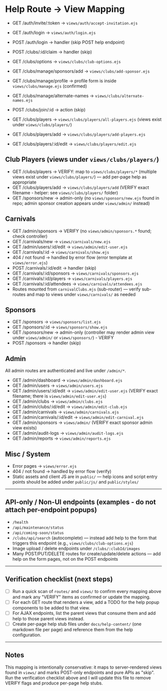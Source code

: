 # Help Route → View Mapping


- GET /auth/invite/:token -> `views/auth/accept-invitation.ejs`

- GET /auth/login -> `views/auth/login.ejs`
- POST /auth/login -> handler (skip POST help endpoint)
- POST /clubs/:id/claim -> handler (skip)
- GET /clubs/options -> `views/clubs/club-options.ejs`
- GET /clubs/manage/sponsors/add -> `views/clubs/add-sponsor.ejs`
- GET /clubs/manage/profile -> profile form is inside `views/clubs/manage.ejs` (confirmed)
- GET /clubs/manage/alternate-names -> `views/clubs/alternate-names.ejs`
- POST /clubs/join/:id -> action (skip)
- GET /clubs/players -> `views/clubs/players/all-players.ejs` (views exist under `views/clubs/players/`)
- GET /clubs/players/add -> `views/clubs/players/add-players.ejs`
- GET /clubs/players/:id/edit -> `views/clubs/players/edit.ejs`

## Club Players (views under `views/clubs/players/`)
- GET /clubs/players -> VERIFY: map to `views/clubs/players/*` (multiple views exist under `views/clubs/players/`) — add per-page help as appropriate
- GET /clubs/players/add -> `views/clubs/players/add` (VERIFY exact filename - helper: see `views/clubs/players/` folder)
- GET /sponsors/new -> admin-only (no `views/sponsors/new.ejs` found in repo; admin sponsor creation appears under `views/admin/` instead)

## Carnivals

- GET /admin/sponsors -> VERIFY (no `views/admin/sponsors.*` found; check controller)
- GET /carnivals/new -> `views/carnivals/new.ejs`
- GET /admin/users/:id/edit -> `views/admin/edit-user.ejs`
- GET /carnivals/:id -> `views/carnivals/show.ejs`
- 404 / not found -> handled by error flow (error template at `views/error.ejs`)
- POST /carnivals/:id/edit -> handler (skip)
- GET /carnivals/:id/sponsors -> `views/carnivals/sponsors.ejs`
- GET /carnivals/:id/players -> `views/carnivals/players.ejs`
- GET /carnivals/:id/attendees -> `views/carnivals/attendees.ejs`
- Routes mounted from `carnivalClubs.mjs` (sub-router) — verify sub-routes and map to views under `views/carnivals/` as needed

## Sponsors

- GET /sponsors -> `views/sponsors/list.ejs`
- GET /sponsors/:id -> `views/sponsors/show.ejs`
- GET /sponsors/new -> admin-only (controller may render admin view under `views/admin/` or `views/sponsors/`) - VERIFY
- POST /sponsors -> handler (skip)

## Admin

All admin routes are authenticated and live under `/admin/*`.

- GET /admin/dashboard -> `views/admin/dashboard.ejs`
- GET /admin/users -> `views/admin/users.ejs`
- GET /admin/users/:id/edit -> `views/admin/edit-user.ejs` (VERIFY exact filename; there is `views/admin/edit-user.ejs`)
- GET /admin/clubs -> `views/admin/clubs.ejs`
- GET /admin/clubs/:id/edit -> `views/admin/edit-club.ejs`
- GET /admin/carnivals -> `views/admin/carnivals.ejs`
- GET /admin/carnivals/:id/edit -> `views/admin/edit-carnival.ejs`
- GET /admin/sponsors -> `views/admin/` (VERIFY exact sponsor admin view exists)
- GET /admin/audit-logs -> `views/admin/audit-logs.ejs`
- GET /admin/reports -> `views/admin/reports.ejs`

## Misc / System

- Error pages -> `views/error.ejs`
- 404 / not found -> handled by error flow (verify)
- Static assets and client JS are in `public/` — help icons and script entry points should be added under `public/js/` and `public/styles/`

---

## API-only / Non-UI endpoints (examples - do not attach per-endpoint popups)

- `/health`
- `/api/maintenance/status`
- `/api/coming-soon/status`
- `/clubs/api/search` (autocomplete) — instead add help to the form that triggers this endpoint (e.g., `views/clubs/club-options.ejs`)
- Image upload / delete endpoints under `/clubs/:clubId/images`
- Many POST/PUT/DELETE routes for create/update/delete actions — add help on the form pages, not on the POST endpoints

---

## Verification checklist (next steps)

- [ ] Run a quick scan of `routes/` and `views/` to confirm every mapping above and mark any "VERIFY" items as confirmed or update the mapping.
- [ ] For each GET route that renders a view, add a TODO for the help popup components to be added to that view.
- [ ] For AJAX endpoints, list the parent views that consume them and add help to those parent views instead.
- [ ] Create per-page help stub files under `docs/help-content/` (one markdown file per page) and reference them from the help configuration.

---

## Notes

This mapping is intentionally conservative: it maps to server-rendered views found in `views/` and marks POST-only endpoints and pure APIs as "skip". Run the verification checklist above and I will update this file to remove VERIFY flags and produce per-page help stubs.
